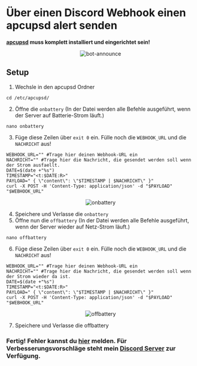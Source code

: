 # Über einen Discord Webhook einen apcupsd alert senden
**[apcupsd](http://www.apcupsd.org/) muss komplett installiert und eingerichtet sein!**

<p align="center">
<img src="https://i.ibb.co/fYgXMS5/bot-announce.png" border="0" alt="bot-announce">
</p>

## Setup
1. Wechsle in den apcupsd Ordner
``` shell
cd /etc/apcupsd/
```

2. Öffne die `onbattery` (In der Datei werden alle Befehle ausgeführt, wenn der Server auf Batterie-Strom läuft.)
``` shell
nano onbattery
```

3. Füge diese Zeilen über `exit 0` ein. Fülle noch die `WEBHOOK_URL` und die `NACHRICHT` aus!
``` shell
WEBHOOK_URL="" #Trage hier deinen Webhook-URL ein
NACHRICHT="" #Trage hier die Nachricht, die gesendet werden soll wenn der Strom ausfaellt.
DATE=$(date +"%s")
TIMESTAMP="<t:$DATE:R>"
PAYLOAD=" { \"content\": \"$TIMESTAMP | $NACHRICHT\" }"
curl -X POST -H 'Content-Type: application/json' -d "$PAYLOAD" "$WEBHOOK_URL"
```
<p align="center">
<img src="https://i.ibb.co/kS1rjCz/onbattery.png" alt="onbattery">
</p>

4. Speichere und Verlasse die `onbattery`
5. Öffne nun die `offbattery` (In der Datei werden alle Befehle ausgeführt, wenn der Server wieder auf Netz-Strom läuft.)
``` shell
nano offbattery
```
6. Füge diese Zeilen über `exit 0` ein. Fülle noch die `WEBHOOK_URL` und die `NACHRICHT` aus!
``` shell
WEBHOOK_URL="" #Trage hier deinen Webhook-URL ein
NACHRICHT="" #Trage hier die Nachricht, die gesendet werden soll wenn der Strom wieder da ist.
DATE=$(date +"%s")
TIMESTAMP="<t:$DATE:R>"
PAYLOAD=" { \"content\": \"$TIMESTAMP | $NACHRICHT\" }"
curl -X POST -H 'Content-Type: application/json' -d "$PAYLOAD" "$WEBHOOK_URL"
```

<p align="center">
<img src="https://i.ibb.co/2PHvRNZ/offbattery.png" alt="offbattery">
</p>

7. Speichere und Verlasse die offbattery
### Fertig! Fehler kannst du [hier](https://github.com/jonnytutorials/apcupsd_discord-webhook_alert/issues/new) melden. Für Verbesserungsvorschläge steht mein [Discord Server](https://discord.gg/s9tD46Fwh8) zur Verfügung.
